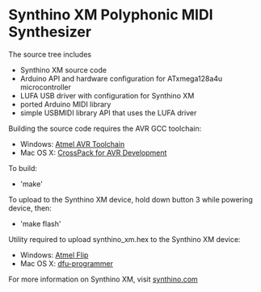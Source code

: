 # Synthino XM Polyphonic MIDI Synthesizer #

The source tree includes

* Synthino XM source code
* Arduino API and hardware configuration for ATxmega128a4u microcontroller
* LUFA USB driver with configuration for Synthino XM
* ported Arduino MIDI library
* simple USBMIDI library API that uses the LUFA driver

Building the source code requires the AVR GCC toolchain:

* Windows: [Atmel AVR Toolchain](http://www.atmel.com/tools/atmelavrtoolchainforwindows.aspx)
* Mac OS X: [CrossPack for AVR Development](http://www.obdev.at/products/crosspack/index.html)

To build:

* 'make'

To upload to the Synthino XM device, hold down button 3 while powering device, then:

* 'make flash'

Utility required to upload synthino_xm.hex to the Synthino XM device:

* Windows: [Atmel Flip](http://www.atmel.com/tools/flip.aspx)
* Mac OS X: [dfu-programmer](http://synthino.com/downloads/DFUProgrammer.dmg)


For more information on Synthino XM, visit [synthino.com](http://synthino.com)